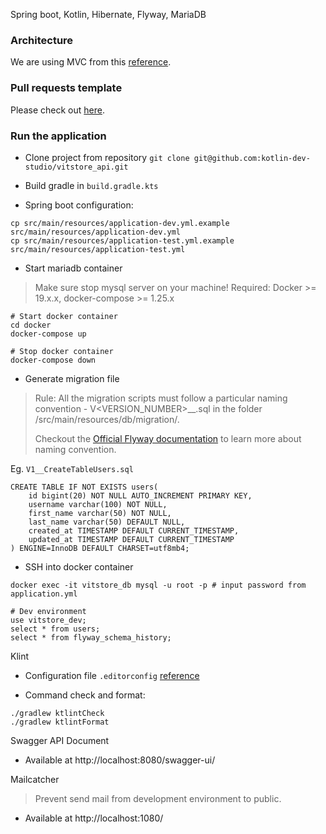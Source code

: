 Spring boot, Kotlin, Hibernate, Flyway, MariaDB

### Architecture

We are using MVC from this [reference](https://docs.google.com/spreadsheets/d/1XNUaElLfmv7YfiC9OapcDZGHpXJlMe5vbMJuuD9oy4A/edit#gid=1526999019).

### Pull requests template

Please check out [here](https://github.com/kotlin-dev-studio/vitstore_api/blob/develop/.github/pull_request_template.md).

### Run the application
- Clone project from repository `git clone git@github.com:kotlin-dev-studio/vitstore_api.git`
- Build gradle in `build.gradle.kts`
  
- Spring boot configuration:

```shell
cp src/main/resources/application-dev.yml.example src/main/resources/application-dev.yml
cp src/main/resources/application-test.yml.example src/main/resources/application-test.yml
```

- Start mariadb container
> Make sure stop mysql server on your machine!
> Required: Docker >= 19.x.x, docker-compose >= 1.25.x
```shell
# Start docker container
cd docker
docker-compose up

# Stop docker container
docker-compose down
```
- Generate migration file
> Rule: All the migration scripts must follow a particular naming convention - V<VERSION_NUMBER>__<NAME>.sql in the folder /src/main/resources/db/migration/. 
>
> Checkout the [Official Flyway documentation](https://flywaydb.org/documentation/concepts/migrations.html) to learn more about naming convention.

Eg. `V1__CreateTableUsers.sql`
```mysql
CREATE TABLE IF NOT EXISTS users(
    id bigint(20) NOT NULL AUTO_INCREMENT PRIMARY KEY,
    username varchar(100) NOT NULL, 
    first_name varchar(50) NOT NULL,
    last_name varchar(50) DEFAULT NULL,
    created_at TIMESTAMP DEFAULT CURRENT_TIMESTAMP,
    updated_at TIMESTAMP DEFAULT CURRENT_TIMESTAMP
) ENGINE=InnoDB DEFAULT CHARSET=utf8mb4;
```

- SSH into docker container
```shell
docker exec -it vitstore_db mysql -u root -p # input password from application.yml

# Dev environment
use vitstore_dev;
select * from users;
select * from flyway_schema_history;
```

Klint

- Configuration file `.editorconfig` [reference](https://github.com/pinterest/ktlint#editorconfig)

- Command check and format:

```shell
./gradlew ktlintCheck
./gradlew ktlintFormat
```

Swagger API Document

- Available at http://localhost:8080/swagger-ui/

Mailcatcher

> Prevent send mail from development environment to public.

- Available at http://localhost:1080/

